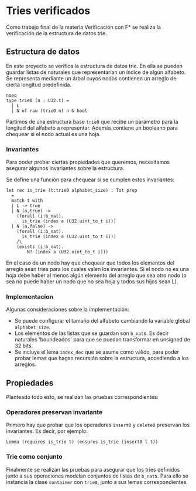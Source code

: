 # Tries verificados

Como trabajo final de la materia Verificación con F* se realiza la verificación de la estructura de
datos trie.

## Estructura de datos

En este proyecto se verifica la estructura de datos trie. En ella se pueden guardar listas de naturales
que representarían un índice de algún alfabeto. Se representa mediante un árbol cuyos nodos contienen un arreglo de cierta longitud predefinida.

```
noeq
type trie0 (n : U32.t) =
  | L
  | N of raw (trie0 n) n & bool
```

Partimos de una estructura base `trie0` que recibe un parámetro para la longitud del alfabeto a representar. Además contiene un booleano para chequear si el nodo actual es una hoja.

### Invariantes

Para poder probar ciertas propiedades que queremos, necesitamos asegurar algunos invariantes sobre la
estructura.

Se define una función para chequear si se cumplen estos invariantes:

```
let rec is_trie (t:trie0 alphabet_size) : Tot prop
  =
  match t with
  | L -> true
  | N (a,true) ->
    (forall (i:b_nat).
      is_trie (index a (U32.uint_to_t i)))
  | N (a,false) ->
    (forall (i:b_nat).
      is_trie (index a (U32.uint_to_t i)))
    /\
    (exists (i:b_nat).
        N? (index a (U32.uint_to_t i)))
```

En el caso de un nodo hay que chequear que todos los elementos del arreglo sean tries para los cuales
valen los invariantes. Si el nodo no es una hoja debe haber al menos algún elemento del arreglo que
sea otro nodo (o sea no puede haber un nodo que no sea hoja y todos sus hijos sean L).

### Implementacion

Algunas consideraciones sobre la implementación:
- Se puede configurar el tamaño del alfabeto cambiando la variable global `alphabet_size`.
- Los elementos de las listas que se guardan son `b_nat`s. Es decir naturales 'boundeados' para
que se puedan transformar en unsigned de 32 bits.
- Se incluye el lema `index_dec` que se asume como válido, para poder probar lemas que hagan recursión
sobre la estructura, accediendo a los arreglos.

## Propiedades

Planteado todo esto, se realizan las pruebas correspondientes:

### Operadores preservan invariante

Primero hay que probar que los operadores `insert0` y `delete0` preservan los invariantes.
Es decir, por ejemplo:

```
Lemma (requires is_trie t) (ensures is_trie (insert0 l t))
```

### Trie como conjunto

Finalmente se realizan las pruebas para asegurar que los tries definidos junto a sus operaciones
modelan conjuntos de listas de `b_nat`s. Para ello se instancia la clase `container` con `trie`s, junto
a sus lemas correspondientes.
